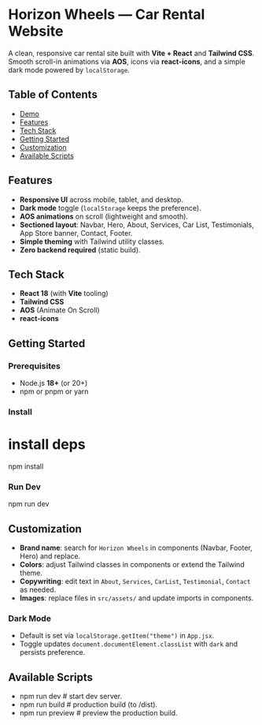 
# Horizon Wheels — Car Rental Website

A clean, responsive car rental site built with **Vite + React** and **Tailwind CSS**. Smooth scroll-in animations via **AOS**, icons via **react-icons**, and a simple dark mode powered by `localStorage`.

## Table of Contents
- [Demo](#demo)
- [Features](#features)
- [Tech Stack](#tech-stack)
- [Getting Started](#getting-started)
- [Customization](#customization)
- [Available Scripts](#available-scripts)


## Features
- **Responsive UI** across mobile, tablet, and desktop.
- **Dark mode** toggle (`localStorage` keeps the preference).
- **AOS animations** on scroll (lightweight and smooth).
- **Sectioned layout**: Navbar, Hero, About, Services, Car List, Testimonials, App Store banner, Contact, Footer.
- **Simple theming** with Tailwind utility classes.
- **Zero backend required** (static build).

## Tech Stack
- **React 18** (with **Vite** tooling)
- **Tailwind CSS**
- **AOS** (Animate On Scroll)
- **react-icons**

## Getting Started
### Prerequisites
- Node.js **18+** (or 20+)
- npm or pnpm or yarn

### Install

# install deps
npm install

### Run Dev
npm run dev


## Customization
- **Brand name**: search for `Horizon Wheels` in components (Navbar, Footer, Hero) and replace.
- **Colors**: adjust Tailwind classes in components or extend the Tailwind theme.
- **Copywriting**: edit text in `About`, `Services`, `CarList`, `Testimonial`, `Contact` as needed.
- **Images**: replace files in `src/assets/` and update imports in components.

### Dark Mode
- Default is set via `localStorage.getItem("theme")` in `App.jsx`.
- Toggle updates `document.documentElement.classList` with `dark` and persists preference.


## Available Scripts
- npm run dev       # start dev server.
- npm run build     # production build (to /dist).
- npm run preview   # preview the production build.

